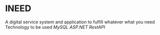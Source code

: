 # INEED
A digital service system and application to fulfill whatever what you need
Technology to be used  *MySQL* *ASP.NET* *RestAPI* 
